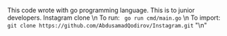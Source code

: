 This code wrote with go programming language. This is to junior developers. Instagram clone \n
To run: ``` go run cmd/main.go``` \n
To import: ``` git clone https://github.com/AbdusamadQodirov/Instagram.git ``` "\n"
